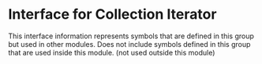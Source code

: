 
# Interface for Collection Iterator
This interface information represents symbols that are defined in this group but used in other modules.  Does not include symbols defined in this group that are used inside this module.
(not used outside this module)
